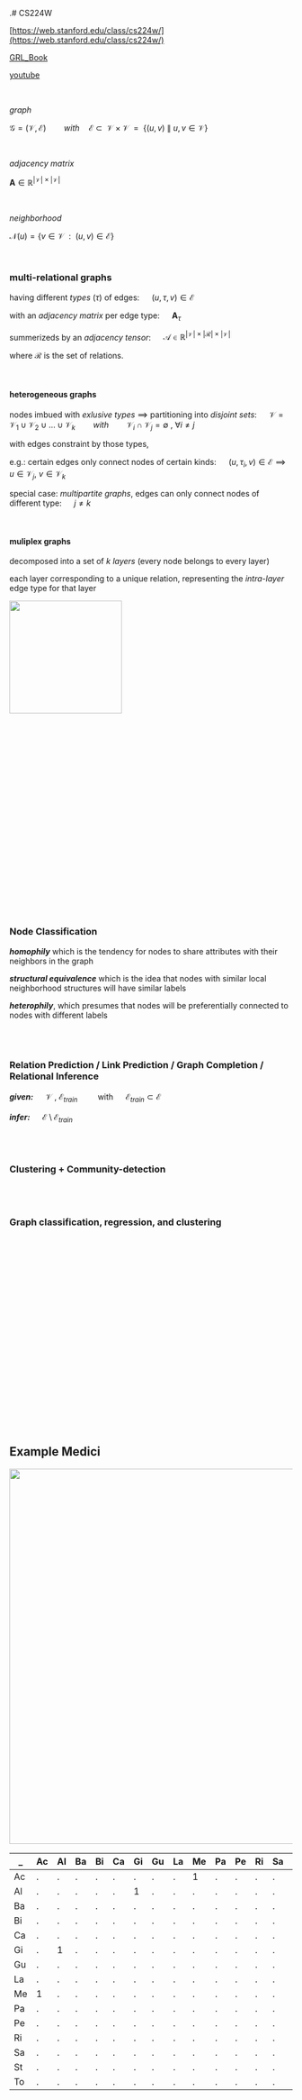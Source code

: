 .# CS224W

[https://web.stanford.edu/class/cs224w/](https://web.stanford.edu/class/cs224w/)

[GRL_Book](https://www.cs.mcgill.ca/~wlh/grl_book/files/GRL_Book.pdf)

[youtube](https://www.youtube.com/playlist?list=PLoROMvodv4rPLKxIpqhjhPgdQy7imNkDn)

<br>

_graph_

$\mathcal{G} = (\mathcal{V} , \mathcal{E}) \qquad with \quad \mathcal{E} \  \subset \ \ \mathcal{V} \times \mathcal{V} \ \ = \ \ \{ (u, v) \ \| \ u, v \in \mathcal{V}\}$

<br>

_adjacency matrix_

$\mathbf{A} \in \mathbb{R}^{ | \mathcal{V} |  \times  | \mathcal{V} |}$

<br>

_neighborhood_

$\mathcal{N}(u) = \left\{v \in \mathcal{V} \ \ : \ \ (u,v) \in \mathcal{E} \right\}$


<br>

### multi-relational graphs

having different _types_ $(\tau)$ of edges: &emsp; $(u,\tau,v) \in \mathcal{E}$

with an _adjacency matrix_ per edge type: &emsp; $\mathbf{A}_\tau$

summerizeds by an _adjacency tensor_: &emsp; $\mathcal{A} \in \mathbb{R}^{ | \mathcal{V} | \times | \mathcal{R} | \times | \mathcal{V} | }$

where $\mathcal{R}$ is the set of relations.

<br>

#### heterogeneous graphs

nodes imbued with _exlusive types_ $\implies$ partitioning into _disjoint sets_: &emsp;  $\mathcal{V} = \mathcal{V}_1 \cup \mathcal{V}_2 \cup \ldots \cup \mathcal{V}_k \qquad with \qquad \mathcal{V}_i \cap \mathcal{V}_j = \emptyset \ , \ \forall i \neq j$  

with edges constraint by those types,

e.g.:  certain edges only connect nodes of certain kinds: &emsp; $(u,\tau_i,v) \in \mathcal{E} \implies u \in \mathcal{V}_j, \ v \in \mathcal{V}_k$

special case: _multipartite graphs_, edges can only connect nodes of different type: &emsp; $j \neq k$


<br>

#### muliplex graphs

decomposed into a set of $k$ _layers_  (every node belongs to every layer)

each layer corresponding to a unique relation, representing the _intra-layer_ edge type for that layer

<img src="https://dl.acm.org/cms/attachment/5e4843b5-752f-4f60-b002-fb0292ac289c/www18companion-304-fig1.jpg" width="200">





<br><br><br><br><br><br><br><br><br><br><br><br><br><br><br><br><br><br><br><br>



### Node Classification


___homophily___ which is the tendency for nodes to share attributes with their neighbors in the graph

___structural  equivalence___ which is the idea that nodes with similar  local  neighborhood  structures  will  have  similar  labels

___heterophily___, which presumes that nodes will be preferentially connected to nodes with  different  labels

<br><br>

### Relation Prediction / Link Prediction / Graph Completion / Relational Inference

___given:___ &emsp; $\mathcal{V}\ ,\ \mathcal{E}_{train}$  &emsp;&emsp; with &emsp; $\mathcal{E}_{train} \subset \mathcal{E}$

___infer:___ &emsp; $\mathcal{E} \setminus \mathcal{E}_{train}$


<br><br>

### Clustering + Community-detection


<br><br>

### Graph classification, regression, and clustering







<br><br><br><br><br><br><br><br><br><br><br><br><br><br><br><br><br><br><br><br>
## Example Medici

<img src="https://www.researchgate.net/profile/Stephen-Borgatti/publication/222538101/figure/fig4/AS:305206182072325@1449778232432/Padgetts-data-on-marriage-ties-among-Renaissance-Florentine-families-isolate-removed.png" width=666>



_  |Ac |Al |Ba |Bi |Ca |Gi |Gu |La |Me |Pa |Pe |Ri |Sa |St |To
---|---|---|---|---|---|---|---|---|---|---|---|---|---|---|---
Ac | . | . | . | . | . | . | . | . | 1 | . | . | . | . | . | .  
Al | . | . | . | . | . | 1 | . | . | . | . | . | . | . | . | .
Ba | . | . | . | . | . | . | . | . | . | . | . | . | . | . | .
Bi | . | . | . | . | . | . | . | . | . | . | . | . | . | . | .
Ca | . | . | . | . | . | . | . | . | . | . | . | . | . | . | .
Gi | . | 1 | . | . | . | . | . | . | . | . | . | . | . | . | .
Gu | . | . | . | . | . | . | . | . | . | . | . | . | . | . | .
La | . | . | . | . | . | . | . | . | . | . | . | . | . | . | .
Me | 1 | . | . | . | . | . | . | . | . | . | . | . | . | . | .
Pa | . | . | . | . | . | . | . | . | . | . | . | . | . | . | .
Pe | . | . | . | . | . | . | . | . | . | . | . | . | . | . | .
Ri | . | . | . | . | . | . | . | . | . | . | . | . | . | . | .
Sa | . | . | . | . | . | . | . | . | . | . | . | . | . | . | .
St | . | . | . | . | . | . | . | . | . | . | . | . | . | . | .
To | . | . | . | . | . | . | . | . | . | . | . | . | . | . | .



<br><br><br><br><br><br><br><br><br><br><br><br><br><br><br><br><br><br><br><br>


## Graph Statistics and Kernel Methods

### Node-level statistics and features

<br>

#### Node degree
$\displaystyle d_u = \sum_{v \in \mathcal{V}}\mathbf{A}[u,v]$

<br>

#### Node centrality

_eigenvector centrality_  
$\displaystyle e_{u} =  \frac{1}{\lambda} \sum_{v \in \mathcal{V}} \mathbf{A}[u,v] \ e_v \qquad \forall u \in \mathcal{V}$

$\lambda \mathbf{e} = \mathbf{A} \mathbf{e}$

assuming: &ensp; $e_u \geq 0 \implies \mathbf{e}$ &ensp;  that eigenvector    
